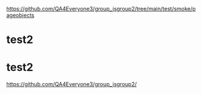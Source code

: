 

https://github.com/QA4Everyone3/group_jsgroup2/tree/main/test/smoke/pageobjects

# test2

# test2


https://github.com/QA4Everyone3/group_jsgroup2/







